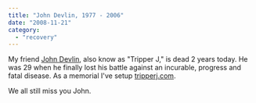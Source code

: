 ```yaml
---
title: "John Devlin, 1977 - 2006"
date: "2008-11-21"
category:
  - "recovery"
---
```


My friend [John Devlin](http://tripperj.com/), also know as "Tripper J," is dead 2 years today. He was 29 when he finally lost his battle against an incurable, progress and fatal disease. As a memorial I've setup [tripperj.com](http://tripperj.com/).

We all still miss you John.
